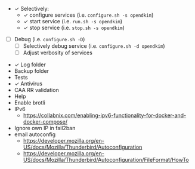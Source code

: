 - &check; Selectively:
  - &check; configure services (i.e. `configure.sh -s opendkim`)
  - &check; start service (i.e. `run.sh -s opendkim`)
  - &check; stop service (i.e. `stop.sh -s opendkim`)
- [ ] Debug (i.e. `configure.sh -D`)
  - [ ] Selectively debug service (i.e. `configure.sh -d opendkim`)
  - [ ] Adjust verbosity of services
- &check; Log folder
- Backup folder
- Tests
- &check; Antivirus
- CAA RR validation
- Help
- Enable brotli
- IPv6
  - https://collabnix.com/enabling-ipv6-functionality-for-docker-and-docker-compose/
- Ignore own IP in fail2ban
- email autoconfig
  - https://developer.mozilla.org/en-US/docs/Mozilla/Thunderbird/Autoconfiguration
  - https://developer.mozilla.org/en-US/docs/Mozilla/Thunderbird/Autoconfiguration/FileFormat/HowTo
